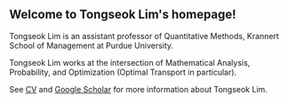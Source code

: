 ## Welcome to Tongseok Lim's homepage!

Tongseok Lim is an assistant professor of Quantitative Methods, Krannert School of Management at Purdue University.

Tongseok Lim works at the intersection of Mathematical Analysis, Probability, and Optimization (Optimal Transport in particular).

See [CV](https://github.com/tlim0213/tlim0213.github.io/edit/main/CV_201006.pdf) and [Google Scholar](https://scholar.google.com/citations?user=n-Qz1vgAAAAJ&hl=en) for more information about Tongseok Lim.
